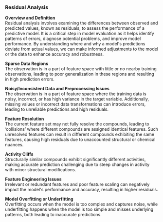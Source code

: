 ### Residual Analysis

**Overview and Definition**  
Residual analysis involves examining the differences between observed and predicted values, known as residuals, to assess the performance of a predictive model. It is a critical step in model evaluation as it helps identify patterns of errors, diagnose potential problems, and improve model performance. By understanding where and why a model's predictions deviate from actual values, we can make informed adjustments to the model or the data to enhance accuracy and robustness.


**Sparse Data Regions**  
The observation is in a part of feature space with little or no nearby training observations, leading to poor generalization in these regions and resulting in high prediction errors.

**Noisy/Inconsistent Data and Preprocessing Issues**  
The observation is in a part of feature space where the training data is noisy, incorrect, or has high variance in the target variable. Additionally, missing values or incorrect data transformations can introduce errors, leading to unreliable predictions and high residuals.

**Feature Resolution**  
The current feature set may not fully resolve the compounds, leading to ‘collisions’ where different compounds are assigned identical features. Such unresolved features can result in different compounds exhibiting the same features, causing high residuals due to unaccounted structural or chemical nuances.

**Activity Cliffs**  
Structurally similar compounds exhibit significantly different activities, making accurate prediction challenging due to steep changes in activity with minor structural modifications.

**Feature Engineering Issues**  
Irrelevant or redundant features and poor feature scaling can negatively impact the model's performance and accuracy, resulting in higher residuals.

**Model Overfitting or Underfitting**  
Overfitting occurs when the model is too complex and captures noise, while underfitting happens when the model is too simple and misses underlying patterns, both leading to inaccurate predictions.







